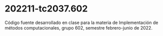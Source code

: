 # 202211-tc2037.602
Código fuente desarrollado en clase para la materia de Implementación de métodos computacionales, grupo 602, semestre febrero-junio de 2022.
